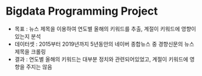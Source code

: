 # Bigdata Programming Project
- 목표 : 뉴스 제목을 이용하여 연도별 올해의 키워드를 추출, 계절이 키워드에 영향이 있는지 분석
- 데이터셋 : 2015부터 2019년까지 5년동안의 네이버 종합뉴스 중 경향신문의 뉴스 제목을 크롤링
- 결과 : 연도별 올해의 키워드는 대부분 정치와 관련되어있었고, 계절이 키워드에 영향을 주지는 않음
